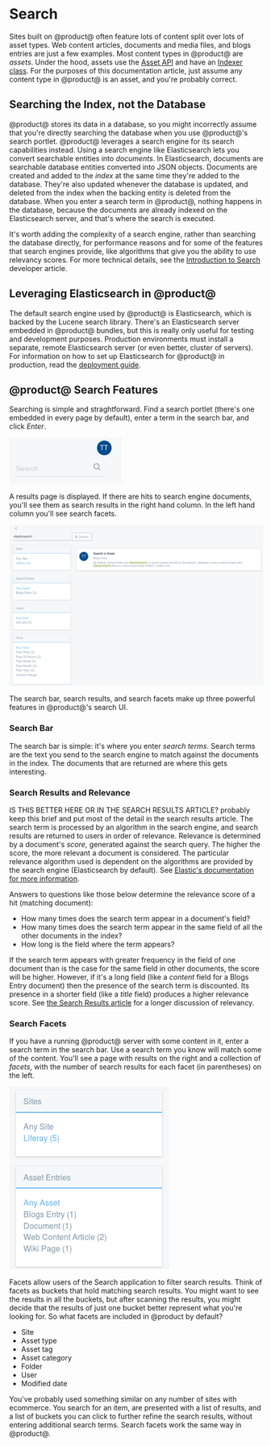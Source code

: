 # Search [](id=search)

Sites built on @product@ often feature lots of content split over lots of asset
types. Web content articles, documents and media files, and blogs entries are
just a few examples. Most content types in @product@ are *assets*. Under the hood,
assets use the [Asset
API](/develop/tutorials/-/knowledge_base/7-0/asset-framework) and have an
[Indexer
class](/develop/tutorials/-/knowledge_base/7-0/introduction-to-liferay-search#indexersdefined).
For the purposes of this documentation article, just assume any content type in
@product@ is an asset, and you're probably correct.

<!-- Q: Include a list of oob asset types in portal? I don't think we have this
anywhere. -->

## Searching the Index, not the Database [](id=searching-the-index-not-the-database)

@product@ stores its data in a database, so you might incorrectly assume that
you're directly searching the database when you use @product@'s search portlet.
@product@ leverages a search engine for its search capabilities instead. Using a
search engine like Elasticsearch lets you convert searchable entities into
*documents*. In Elasticsearch, documents are searchable database entities
converted into JSON objects. Documents are created and added to the *index* at
the same time they're added to the database. They're also updated whenever the
database is updated, and deleted from the index when the backing entity is
deleted from the database. When you enter a search term in @product@, nothing
happens in the database, because the documents are already indexed on the
Elasticsearch server, and that's where the search is executed.

It's worth adding the complexity of a search engine, rather than searching the
database directly, for performance reasons and for some of the features that
search engines provide, like algorithms that give you the ability to use
relevancy scores. For more technical details, see the [Introduction to
Search](/develop/tutorials/-/knowledge_base/7-0/introduction-to-liferay-search)
developer article.

## Leveraging Elasticsearch in @product@

The default search engine used by @product@ is Elasticsearch, which is backed by
the Lucene search library. There's an Elasticsearch server embedded in @product@
bundles, but this is really only useful for testing and development purposes.
Production environments must install a separate, remote Elasticsearch server (or
even better, cluster of servers). For information on how to set up Elasticsearch
for @product@ in production, read the [deployment
guide](/discover/deployment/-/knowledge_base/7-0/installing-a-search-engine).

## @product@ Search Features

Searching is simple and straghtforward. Find a search portlet (there's one
embedded in every page by default), enter a term in the search bar, and click
*Enter*.

![Figure 1: There's a search bar embedded on all @product@ pages by default.](../../images/search-bar.png)

A results page is displayed. If there are hits to search engine documents,
you'll see them as search results in the right hand column. In the left hand
column you'll see search facets.

![Figure 2: There's a search bar embedded on all @product@ pages by default.](../../images/search-results.png)

The search bar, search results, and search facets make up three powerful
features in @product@'s search UI.

### Search Bar [](id=search-bar)

The search bar is simple: it's where you enter *search terms*. Search terms are
the text you send to the search engine to match against the documents in the
index. The documents that are returned are where this gets interesting.

### Search Results and Relevance [](id=search-results-and-relevance)
IS THIS BETTER HERE OR IN THE SEARCH RESULTS ARTICLE? probably keep this brief
and put most of the detail in the search results article.
The search term is processed by an algorithm in the search engine, and search
results are returned to users in order of relevance. Relevance is determined by
a document's *score*, generated against the search query. The higher the score,
the more relevant a document is considered. The particular relevance algorithm
used is dependent on the algorithms are provided by the search engine
(Elasticsearch by default). See [Elastic's documentation for more
information](https://www.elastic.co/guide/en/elasticsearch/guide/current/relevance-intro.html#relevance-intro).

Answers to questions like those below determine the relevance score of a hit
(matching document): 

- How many times does the search term appear in a document's field?
- How many times does the search term appear in the same field of all the other
  documents in the index?
- How long is the field where the term appears?

If the search term appears with greater frequency in the field of one document
than is the case for the same field in other documents, the score will be
higher. However, if it's a long field (like a *content* field for a Blogs Entry
document) then the presence of the search term is discounted. Its presence in a
shorter field (like a *title* field) produces a higher relevance score. See [the
Search Results article](LINK) for a longer discussion of relevancy.

### Search Facets [](id=search-facets)

If you have a running @product@ server with some content in it, enter a search
term in the search bar. Use a search term you know will match some of the
content. You'll see a page with results on the right and a collection of
*facets*, with the number of search results for each facet (in parentheses) on
the left. 

![Figure 3: *Sites* and *Asset Entries* are two of the facet sets you'll encounter. They let you drill down to results that contain the search terms you entered.](../../images/search-faceted-search.png)

Facets allow users of the Search application to filter search results. Think of
facets as buckets that hold matching search results. You might want to see the
results in all the buckets, but after scanning the results, you might decide
that the results of just one bucket better represent what you're looking for. So
what facets are included in @product by default?

- Site
- Asset type
- Asset tag
- Asset category
- Folder
- User
- Modified date

You've probably used something similar on any number of sites with ecommerce.
You search for an item, are presented with a list of results, and a list of
buckets you can click to further refine the search results, without entering
additional search terms. Search facets work the same way in @product@.
